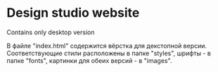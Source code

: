 # Design studio website
 Contains only desktop version

В файле "index.html" содержится вёрстка для декстопной верcии. Соответствующие стили расположены в папке "styles", шрифты - в папке "fonts", картинки для обеих версий - в "images".
